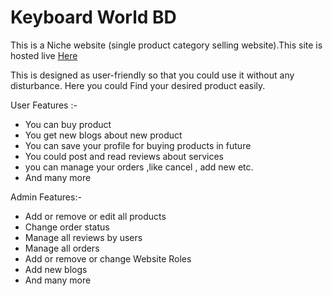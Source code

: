<h1>Keyboard World BD</h1>

This is a Niche website (single product category selling website).This site is hosted live <a href='https://keyboard-world-bd.web.app/'> Here</a>

<p>This is designed as user-friendly so that you could use it without any disturbance. Here you could Find your desired product easily.</p>

User Features :-

<ul>
<li>You can buy product</li>
<li>You get new blogs about new product</li>
<li>You can save your profile for buying products in future</li>
<li>You could post and read reviews about services</li>
<li>you can manage your orders ,like cancel , add new etc.</li>
<li>And many more</li>
</ul>

Admin Features:-

<ul>
<li>Add or remove or edit all products</li>
<li>Change order status </li>
<li>Manage all reviews by users</li>
<li>Manage all orders</li>
<li>Add or remove or change Website Roles</li>
<li>Add new blogs</li>
<li>And many more</li>
</ul>
